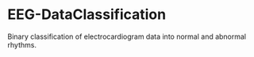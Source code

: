 # EEG-DataClassification
Binary classification of electrocardiogram data into normal and abnormal rhythms. 
